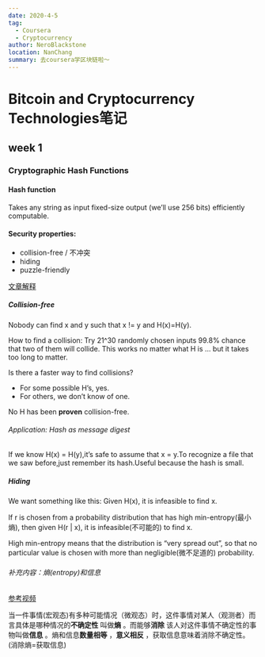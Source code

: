 ```yaml
---
date: 2020-4-5
tag: 
  - Coursera
  - Cryptocurrency
author: NeroBlackstone
location: NanChang
summary: 去coursera学区块链啦～
---
```


# Bitcoin and Cryptocurrency Technologies笔记

## week 1

### Cryptographic Hash Functions

#### Hash function

Takes any string as input fixed-size output (we’ll use 256 bits)
 efficiently computable.

#### Security properties:

- collision-free / 不冲突
- hiding
- puzzle-friendly

[文章解释](https://blog.csdn.net/shu15121856/article/details/90400762)

##### Collision-free

Nobody can find x and y such that
x != y and H(x)=H(y).

How to find a collision: Try 21^30 randomly chosen inputs 99.8% chance that two of them will collide. This works no matter what H is … but it takes too long to matter.

Is there a faster way to find collisions?
- For some possible H’s, yes.
- For others, we don’t know of one.

No H has been **proven** collision-free.

###### Application: Hash as message digest

If we know H(x) = H(y),it’s safe to assume that x = y.To recognize a file that we saw before,just remember its hash.Useful because the hash is small.

##### Hiding

We want something like this: Given H(x), it is infeasible to find x.

If r is chosen from a probability distribution that has high min-entropy(最小熵), then given H(r | x), it is infeasible(不可能的) to find x.

High min-entropy means that the distribution is “very spread out”, so that no particular value is chosen with more than negligible(微不足道的) probability.

###### 补充内容：熵(entropy)和信息

[参考视频](https://youtu.be/qBOXrYorLH8)

当一件事情(宏观态)有多种可能情况（微观态）时，这件事情对某人（观测者）而言具体是哪种情况的**不确定性** 叫做**熵** 。而能够**消除** 该人对这件事情不确定性的事物叫做**信息** 。熵和信息**数量相等** ，**意义相反** ，获取信息意味着消除不确定性。(消除熵=获取信息)